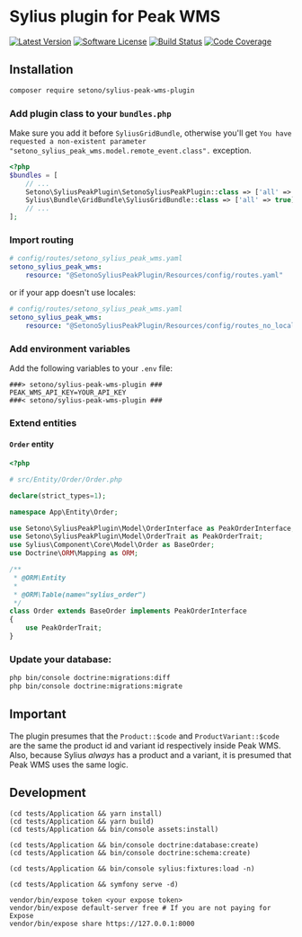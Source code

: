 # Sylius plugin for Peak WMS

[![Latest Version][ico-version]][link-packagist]
[![Software License][ico-license]](LICENSE)
[![Build Status][ico-github-actions]][link-github-actions]
[![Code Coverage][ico-code-coverage]][link-code-coverage]

## Installation

```bash
composer require setono/sylius-peak-wms-plugin
```

### Add plugin class to your `bundles.php`

Make sure you add it before `SyliusGridBundle`, otherwise you'll get
`You have requested a non-existent parameter "setono_sylius_peak_wms.model.remote_event.class".` exception.

```php
<?php
$bundles = [
    // ...
    Setono\SyliusPeakPlugin\SetonoSyliusPeakPlugin::class => ['all' => true],
    Sylius\Bundle\GridBundle\SyliusGridBundle::class => ['all' => true],
    // ...
];
```

### Import routing

```yaml
# config/routes/setono_sylius_peak_wms.yaml
setono_sylius_peak_wms:
    resource: "@SetonoSyliusPeakPlugin/Resources/config/routes.yaml"
```

or if your app doesn't use locales:

```yaml
# config/routes/setono_sylius_peak_wms.yaml
setono_sylius_peak_wms:
    resource: "@SetonoSyliusPeakPlugin/Resources/config/routes_no_locale.yaml"
```

### Add environment variables

Add the following variables to your `.env` file:

```dotenv
###> setono/sylius-peak-wms-plugin ###
PEAK_WMS_API_KEY=YOUR_API_KEY
###< setono/sylius-peak-wms-plugin ###
```

### Extend entities

#### `Order` entity

```php
<?php

# src/Entity/Order/Order.php

declare(strict_types=1);

namespace App\Entity\Order;

use Setono\SyliusPeakPlugin\Model\OrderInterface as PeakOrderInterface;
use Setono\SyliusPeakPlugin\Model\OrderTrait as PeakOrderTrait;
use Sylius\Component\Core\Model\Order as BaseOrder;
use Doctrine\ORM\Mapping as ORM;

/**
 * @ORM\Entity
 *
 * @ORM\Table(name="sylius_order")
 */
class Order extends BaseOrder implements PeakOrderInterface
{
    use PeakOrderTrait;
}
```

### Update your database:

```bash
php bin/console doctrine:migrations:diff
php bin/console doctrine:migrations:migrate
```

## Important

The plugin presumes that the `Product::$code` and `ProductVariant::$code` are the same the product id and variant id
respectively inside Peak WMS. Also, because Sylius _always_ has a product and a variant, it is presumed that Peak WMS
uses the same logic.

## Development

```shell
(cd tests/Application && yarn install)
(cd tests/Application && yarn build)
(cd tests/Application && bin/console assets:install)

(cd tests/Application && bin/console doctrine:database:create)
(cd tests/Application && bin/console doctrine:schema:create)

(cd tests/Application && bin/console sylius:fixtures:load -n)

(cd tests/Application && symfony serve -d)

vendor/bin/expose token <your expose token>
vendor/bin/expose default-server free # If you are not paying for Expose
vendor/bin/expose share https://127.0.0.1:8000
```

[ico-version]: https://poser.pugx.org/setono/sylius-peak-wms-plugin/v/stable
[ico-license]: https://poser.pugx.org/setono/sylius-peak-wms-plugin/license
[ico-github-actions]: https://github.com/Setono/sylius-peak-wms-plugin/actions/workflows/build.yaml/badge.svg
[ico-code-coverage]: https://codecov.io/gh/Setono/sylius-peak-wms-plugin/branch/master/graph/badge.svg

[link-packagist]: https://packagist.org/packages/setono/sylius-peak-wms-plugin
[link-github-actions]: https://github.com/Setono/sylius-peak-wms-plugin/actions
[link-code-coverage]: https://codecov.io/gh/Setono/sylius-peak-wms-plugin
